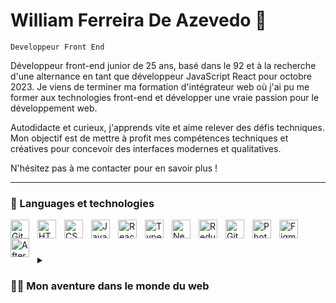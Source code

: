 # William Ferreira De Azevedo 👋

`Developpeur Front End`

Développeur front-end junior de 25 ans, basé dans le 92 et à la recherche d'une alternance en tant que développeur JavaScript React pour octobre 2023. Je viens de terminer ma formation d'intégrateur web où j'ai pu me former aux technologies front-end et développer une vraie passion pour le développement web.

Autodidacte et curieux, j'apprends vite et aime relever des défis techniques. Mon objectif est de mettre à profit mes compétences techniques et créatives pour concevoir des interfaces modernes et qualitatives.

N'hésitez pas à me contacter pour en savoir plus !

---

### 🧰 Languages et technologies

<img align="left" alt="Git" width="30px" style="padding-right:10px;" src="https://cdn.jsdelivr.net/gh/devicons/devicon/icons/git/git-original.svg" />
<img align="left" alt="HTML" width="30px" style="padding-right:10px;" src="https://cdn.jsdelivr.net/gh/devicons/devicon/icons/html5/html5-plain.svg" />
<img align="left" alt="CSS" width="30px" style="padding-right:10px;" src="https://cdn.jsdelivr.net/gh/devicons/devicon/icons/css3/css3-plain.svg" />
<img align="left" alt="JavaScript" width="30px" style="padding-right:10px;" src="https://cdn.jsdelivr.net/gh/devicons/devicon/icons/javascript/javascript-plain.svg" />
<img align="left" alt="React" width="30px" style="padding-right:10px;" src="https://cdn.jsdelivr.net/gh/devicons/devicon/icons/react/react-original.svg" />
<img align="left" alt="TypeScript" width="30px" style="padding-right:10px;" src="https://cdn.jsdelivr.net/gh/devicons/devicon/icons/typescript/typescript-plain.svg" />
<img align="left" alt="Next JS" width="30px" style="padding-right:10px;" src="https://cdn.jsdelivr.net/gh/devicons/devicon/icons/nextjs/nextjs-original.svg" />
<img align="left" alt="Redux" width="30px" style="padding-right:10px;" src="https://cdn.jsdelivr.net/gh/devicons/devicon/icons/redux/redux-original.svg" />
<img align="left" alt="GitHub" width="30px" style="padding-right:10px;" src="https://cdn.jsdelivr.net/gh/devicons/devicon/icons/github/github-original.svg" />
<img align="left" alt="Photoshop" width="30px" style="padding-right:10px;" src="https://cdn.jsdelivr.net/gh/devicons/devicon/icons/photoshop/photoshop-plain.svg" />
<img align="left" alt="Figma" width="30px" style="padding-right:10px;" src="https://cdn.jsdelivr.net/gh/devicons/devicon/icons/figma/figma-original.svg" />
<img align="left" alt="After effects" width="30px" style="padding-right:10px;" src="https://cdn.jsdelivr.net/gh/devicons/devicon/icons/aftereffects/aftereffects-original.svg" />

<br />

#

<details>
 <summary><h3>👨‍💻 Mon aventure dans le monde du web</h3></summary>
Passionné par l'informatique et la créativité visuelle depuis mon jeune âge, j'ai commencé à explorer l'univers de l'infographie à seulement 11 ans.

Mon voyage a commencé par la modélisation 3D, le montage vidéo et le traitement d'image pour créer des affiches et d'autres matériaux graphiques. J'ai ensuite approfondi mes connaissances dans ces domaines en poursuivant des études universitaires en impression et plurimédia.

Je n'ai jamais cessé d'être intrigué par le potentiel de l'informatique. C'est pourquoi en 2022, j'ai décidé de m'orienter vers le développement web, en commençant une formation d'intégrateur web. Aujourd'hui, je suis fier de dire que je suis diplômé, avec plusieurs mois d'expérience dans le domaine, prêt à apporter ma passion et mes compétences à de nouveaux défis et projets.

[website]: https://williamdeazevedo.fr/
